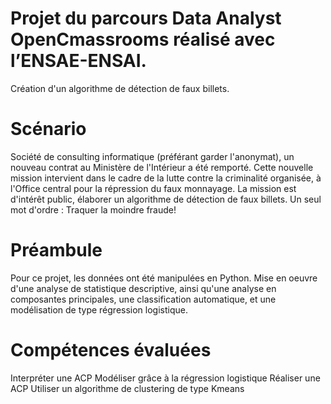 # Projet du parcours Data Analyst OpenCmassrooms réalisé avec l’ENSAE-ENSAI.
Création d'un algorithme de détection de faux billets.


# Scénario
Société de consulting informatique (préférant garder l'anonymat), un nouveau contrat au Ministère de l'Intérieur a été remporté. Cette nouvelle mission intervient dans le cadre de la lutte contre la criminalité organisée, à l'Office central pour la répression du faux monnayage. La mission est d'intérêt public, élaborer un algorithme de détection de faux billets. Un seul mot d'ordre : Traquer la moindre fraude!

# Préambule
Pour ce projet, les données ont été manipulées en Python. Mise en oeuvre d'une analyse de statistique descriptive, ainsi qu'une analyse en composantes principales, une classification automatique, et une modélisation de type régression logistique.

# Compétences évaluées
Interpréter une ACP
Modéliser grâce à la régression logistique
Réaliser une ACP
Utiliser un algorithme de clustering de type Kmeans
